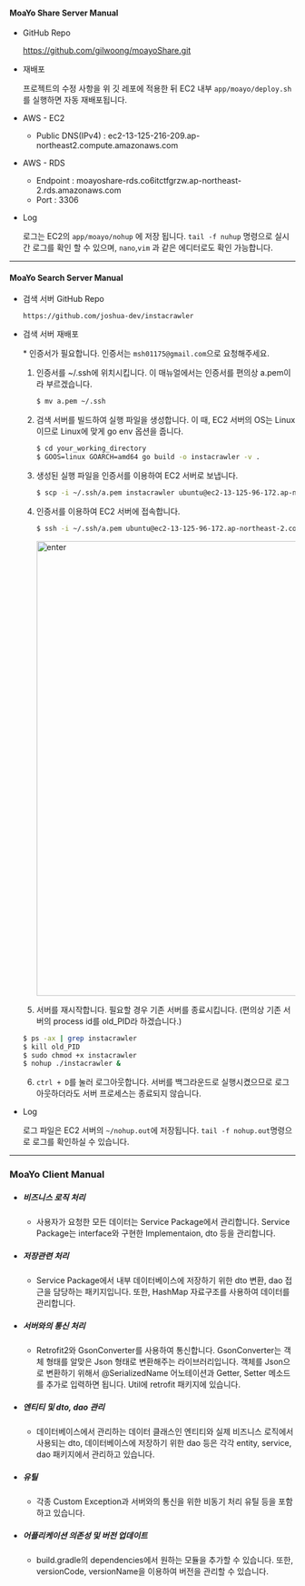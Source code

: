 #### MoaYo Share Server Manual

- GitHub Repo

  https://github.com/gilwoong/moayoShare.git

- 재배포

  프로젝트의 수정 사항을 위 깃 레포에 적용한 뒤 EC2 내부 `app/moayo/deploy.sh` 를 실행하면 자동 재배포됩니다. 

- AWS - EC2 

  - Public DNS(IPv4) : ec2-13-125-216-209.ap-northeast2.compute.amazonaws.com

- AWS - RDS

  - Endpoint : moayoshare-rds.co6itctfgrzw.ap-northeast-2.rds.amazonaws.com
  - Port : 3306

- Log

  로그는 EC2의 `app/moayo/nohup` 에 저장 됩니다. `tail -f nuhup` 명령으로 실시간 로그를 확인 할 수 있으며,  `nano`,`vim` 과 같은 에디터로도 확인 가능합니다. 

<hr>

#### MoaYo Search Server Manual

- 검색 서버 GitHub Repo
  
  `https://github.com/joshua-dev/instacrawler`

- 검색 서버 재배포

  &ast; 인증서가 필요합니다. 인증서는 `msh01175@gmail.com`으로 요청해주세요.

  

  1. 인증서를 ~/.ssh에 위치시킵니다. 이 매뉴얼에서는 인증서를 편의상 a.pem이라 부르겠습니다.

     ```bash
     $ mv a.pem ~/.ssh
     ```

     

  2. 검색 서버를 빌드하여 실행 파일을 생성합니다. 이 때, EC2 서버의 OS는 Linux이므로 Linux에 맞게 go env 옵션을 줍니다.

     ```bash
     $ cd your_working_directory
     $ GOOS=linux GOARCH=amd64 go build -o instacrawler -v .
     ```

     

  3. 생성된 실행 파일을 인증서를 이용하여 EC2 서버로 보냅니다.

     ```bash
     $ scp -i ~/.ssh/a.pem instacrawler ubuntu@ec2-13-125-96-172.ap-northeast-2.compute.amazonaws.com
     ```

  

  4. 인증서를 이용하여 EC2 서버에 접속합니다.

     ```bash
     $ ssh -i ~/.ssh/a.pem ubuntu@ec2-13-125-96-172.ap-northeast-2.compute.amazonaws.com
     ```

     <img alt="enter" width="800" src="https://user-images.githubusercontent.com/62831866/84170542-d144be80-aab4-11ea-9d01-5dd2e6b51a71.png">

  5. 서버를 재시작합니다. 필요할 경우 기존 서버를 종료시킵니다. (편의상 기존 서버의 process id를 old_PID라 하겠습니다.)

    ```bash
    $ ps -ax | grep instacrawler
    $ kill old_PID
    $ sudo chmod +x instacrawler
    $ nohup ./instacrawler &
    ```

   

  6. `ctrl + D`를 눌러 로그아웃합니다. 서버를 백그라운드로 실행시켰으므로 로그아웃하더라도 서버 프로세스는 종료되지 않습니다.
  
- Log
  
  로그 파일은 EC2 서버의 `~/nohup.out`에 저장됩니다. `tail -f nohup.out`명령으로 로그를 확인하실 수 있습니다.

<hr>

### MoaYo Client Manual

- ##### 비즈니스 로직 처리

  - 사용자가 요청한 모든 데이터는 Service Package에서 관리합니다. Service Package는 interface와 구현한 Implementaion, dto 등을 관리합니다.

- ##### 저장관련 처리

  - Service Package에서 내부 데이터베이스에 저장하기 위한 dto 변환, dao 접근을 담당하는 패키지입니다. 또한, HashMap 자료구조를 사용하여 데이터를 관리합니다.

- ##### 서버와의 통신 처리

  - Retrofit2와 GsonConverter를 사용하여 통신합니다. GsonConverter는 객체 형태를 알맞은 Json 형태로 변환해주는 라이브러리입니다. 객체를 Json으로 변환하기 위해서 @SerializedName 어노테이션과 Getter, Setter 메소드를 추가로 입력하면 됩니다. Util에 retrofit 패키지에 있습니다.

- ##### 엔티티 및 dto, dao 관리

  - 데이터베이스에서 관리하는 데이터 클래스인 엔티티와 실제 비즈니스 로직에서 사용되는 dto, 데이터베이스에 저장하기 위한 dao 등은 각각 entity, service, dao 패키지에서 관리하고 있습니다.

- ##### 유틸

  - 각종 Custom Exception과 서버와의 통신을 위한 비동기 처리 유틸 등을 포함하고 있습니다.

- ##### 어플리케이션 의존성 및 버전 업데이트

  - build.gradle의 dependencies에서 원하는 모듈을 추가할 수 있습니다. 또한, versionCode, versionName을 이용하여 버전을 관리할 수 있습니다.
